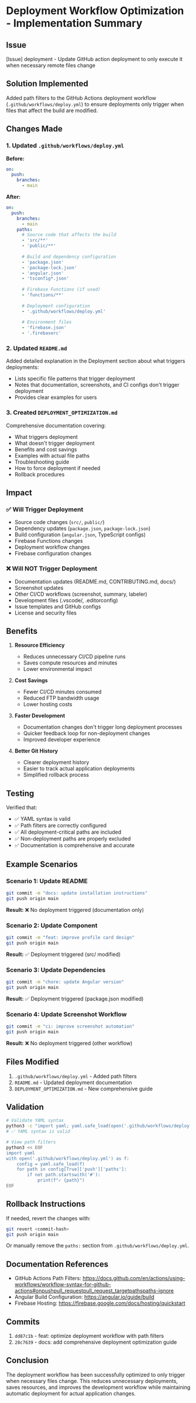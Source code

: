 # Deployment Workflow Optimization - Implementation Summary

## Issue
[Issue] deployment - Update GitHub action deployment to only execute it when necessary remote files change

## Solution Implemented

Added path filters to the GitHub Actions deployment workflow (`.github/workflows/deploy.yml`) to ensure deployments only trigger when files that affect the build are modified.

## Changes Made

### 1. Updated `.github/workflows/deploy.yml`

**Before:**
```yaml
on:
  push:
    branches:
      - main
```

**After:**
```yaml
on:
  push:
    branches:
      - main
    paths:
      # Source code that affects the build
      - 'src/**'
      - 'public/**'
      
      # Build and dependency configuration
      - 'package.json'
      - 'package-lock.json'
      - 'angular.json'
      - 'tsconfig*.json'
      
      # Firebase Functions (if used)
      - 'functions/**'
      
      # Deployment configuration
      - '.github/workflows/deploy.yml'
      
      # Environment files
      - 'firebase.json'
      - '.firebaserc'
```

### 2. Updated `README.md`

Added detailed explanation in the Deployment section about what triggers deployments:
- Lists specific file patterns that trigger deployment
- Notes that documentation, screenshots, and CI configs don't trigger deployment
- Provides clear examples for users

### 3. Created `DEPLOYMENT_OPTIMIZATION.md`

Comprehensive documentation covering:
- What triggers deployment
- What doesn't trigger deployment
- Benefits and cost savings
- Examples with actual file paths
- Troubleshooting guide
- How to force deployment if needed
- Rollback procedures

## Impact

### ✅ Will Trigger Deployment
- Source code changes (`src/`, `public/`)
- Dependency updates (`package.json`, `package-lock.json`)
- Build configuration (`angular.json`, TypeScript configs)
- Firebase Functions changes
- Deployment workflow changes
- Firebase configuration changes

### ❌ Will NOT Trigger Deployment
- Documentation updates (README.md, CONTRIBUTING.md, docs/)
- Screenshot updates
- Other CI/CD workflows (screenshot, summary, labeler)
- Development files (.vscode/, .editorconfig)
- Issue templates and GitHub configs
- License and security files

## Benefits

1. **Resource Efficiency**
   - Reduces unnecessary CI/CD pipeline runs
   - Saves compute resources and minutes
   - Lower environmental impact

2. **Cost Savings**
   - Fewer CI/CD minutes consumed
   - Reduced FTP bandwidth usage
   - Lower hosting costs

3. **Faster Development**
   - Documentation changes don't trigger long deployment processes
   - Quicker feedback loop for non-deployment changes
   - Improved developer experience

4. **Better Git History**
   - Clearer deployment history
   - Easier to track actual application deployments
   - Simplified rollback process

## Testing

Verified that:
- ✅ YAML syntax is valid
- ✅ Path filters are correctly configured
- ✅ All deployment-critical paths are included
- ✅ Non-deployment paths are properly excluded
- ✅ Documentation is comprehensive and accurate

## Example Scenarios

### Scenario 1: Update README
```bash
git commit -m "docs: update installation instructions"
git push origin main
```
**Result:** ❌ No deployment triggered (documentation only)

### Scenario 2: Update Component
```bash
git commit -m "feat: improve profile card design"
git push origin main
```
**Result:** ✅ Deployment triggered (src/ modified)

### Scenario 3: Update Dependencies
```bash
git commit -m "chore: update Angular version"
git push origin main
```
**Result:** ✅ Deployment triggered (package.json modified)

### Scenario 4: Update Screenshot Workflow
```bash
git commit -m "ci: improve screenshot automation"
git push origin main
```
**Result:** ❌ No deployment triggered (other workflow)

## Files Modified

1. `.github/workflows/deploy.yml` - Added path filters
2. `README.md` - Updated deployment documentation
3. `DEPLOYMENT_OPTIMIZATION.md` - New comprehensive guide

## Validation

```bash
# Validate YAML syntax
python3 -c "import yaml; yaml.safe_load(open('.github/workflows/deploy.yml'))"
# ✅ YAML syntax is valid

# View path filters
python3 << EOF
import yaml
with open('.github/workflows/deploy.yml') as f:
    config = yaml.safe_load(f)
    for path in config[True]['push']['paths']:
        if not path.startswith('#'):
            print(f"✓ {path}")
EOF
```

## Rollback Instructions

If needed, revert the changes with:
```bash
git revert <commit-hash>
git push origin main
```

Or manually remove the `paths:` section from `.github/workflows/deploy.yml`.

## Documentation References

- GitHub Actions Path Filters: https://docs.github.com/en/actions/using-workflows/workflow-syntax-for-github-actions#onpushpull_requestpull_request_targetpathspaths-ignore
- Angular Build Configuration: https://angular.io/guide/build
- Firebase Hosting: https://firebase.google.com/docs/hosting/quickstart

## Commits

1. `dd87c1b` - feat: optimize deployment workflow with path filters
2. `28c7639` - docs: add comprehensive deployment optimization guide

## Conclusion

The deployment workflow has been successfully optimized to only trigger when necessary files change. This reduces unnecessary deployments, saves resources, and improves the development workflow while maintaining automatic deployment for actual application changes.
